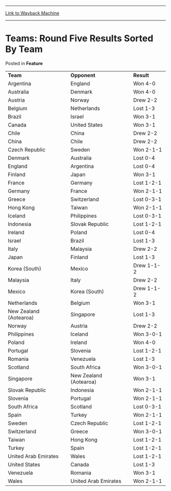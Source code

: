 
---
[Link to Wayback Machine](https://web.archive.org/web/20211203061907/https://magic.wizards.com/en/articles/archive/feature/teams-round-five-results-sorted-team-2000-01-01)

[_metadata_:wayback_url]:- "https://magic.wizards.com/en/articles/archive/feature/teams-round-five-results-sorted-team-2000-01-01"
[_metadata_:wayback_raw_url]:- "https://web.archive.org/web/20211203061907id_/https://magic.wizards.com/en/articles/archive/feature/teams-round-five-results-sorted-team-2000-01-01"
[_metadata_:wayback_capture_timestamp]:- "2021-12-03 06:19:07+00:00"
[_metadata_:publish_date]:- "2000-01-01"
[_metadata_:description]:- "Team Opponent Result Argentina England Won 4-0 Australia Denmark Won 4-0 Austria Norway Drew 2-2 Belgium Netherlands Lost 1-3 Brazil Israel Won 3-1 Canada United States Won 3-1 Chile China Drew 2-2 China Chile Drew 2-2 Czech Republic Sweden Won 2-1-1 Denmark Australia Lost 0-4 England Argentina Lost 0-4 Finland Japan Won 3-1 France Germany Lost 1-2-1 Germany France Won 2-1-1"
[_metadata_:generator]:- "Drupal 7 (http://drupal.org)"
---


Teams: Round Five Results Sorted By Team
========================================



 Posted in **Feature**














|  |  |  |
| --- | --- | --- |
| **Team** | **Opponent** | **Result** |
| Argentina | England | Won 4-0 |
| Australia | Denmark | Won 4-0 |
| Austria | Norway | Drew 2-2 |
| Belgium | Netherlands | Lost 1-3 |
| Brazil | Israel | Won 3-1 |
| Canada | United States | Won 3-1 |
| Chile | China | Drew 2-2 |
| China | Chile | Drew 2-2 |
| Czech Republic | Sweden | Won 2-1-1 |
| Denmark | Australia | Lost 0-4 |
| England | Argentina | Lost 0-4 |
| Finland | Japan | Won 3-1 |
| France | Germany | Lost 1-2-1 |
| Germany | France | Won 2-1-1 |
| Greece | Switzerland | Lost 0-3-1 |
| Hong Kong | Taiwan | Won 2-1-1 |
| Iceland | Philippines | Lost 0-3-1 |
| Indonesia | Slovak Republic | Lost 1-2-1 |
| Ireland | Poland | Lost 0-4 |
| Israel | Brazil | Lost 1-3 |
| Italy | Malaysia | Drew 2-2 |
| Japan | Finland | Lost 1-3 |
| Korea (South) | Mexico | Drew 1-1-2 |
| Malaysia | Italy | Drew 2-2 |
| Mexico | Korea (South) | Drew 1-1-2 |
| Netherlands | Belgium | Won 3-1 |
| New Zealand (Aotearoa) | Singapore | Lost 1-3 |
| Norway | Austria | Drew 2-2 |
| Philippines | Iceland | Won 3-0-1 |
| Poland | Ireland | Won 4-0 |
| Portugal | Slovenia | Lost 1-2-1 |
| Romania | Venezuela | Lost 1-3 |
| Scotland | South Africa | Won 3-0-1 |
| Singapore | New Zealand (Aotearoa) | Won 3-1 |
| Slovak Republic | Indonesia | Won 2-1-1 |
| Slovenia | Portugal | Won 2-1-1 |
| South Africa | Scotland | Lost 0-3-1 |
| Spain | Turkey | Won 2-1-1 |
| Sweden | Czech Republic | Lost 1-2-1 |
| Switzerland | Greece | Won 3-0-1 |
| Taiwan | Hong Kong | Lost 1-2-1 |
| Turkey | Spain | Lost 1-2-1 |
| United Arab Emirates | Wales | Lost 1-2-1 |
| United States | Canada | Lost 1-3 |
| Venezuela | Romania | Won 3-1 |
| Wales | United Arab Emirates | Won 2-1-1 |







